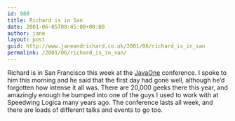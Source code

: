 ```yaml
---
id: 980
title: Richard is in San
date: 2001-06-05T08:45:00+00:00
author: jane
layout: post
guid: http://www.janeandrichard.co.uk/2001/06/richard_is_in_san
permalink: /2001/06/richard_is_in_san/
---
```

Richard is in San Francisco this week at the [JavaOne](http://servlet.java.sun.com/javaone/index.jsp) conference. I spoke to him this morning and he said that the first day had gone well, although he&#8217;d forgotten how intense it all was. There are 20,000 geeks there this year, and amazingly enough he bumped into one of the guys I used to work with at Speedwing Logica many years ago. The conference lasts all week, and there are loads of different talks and events to go too.